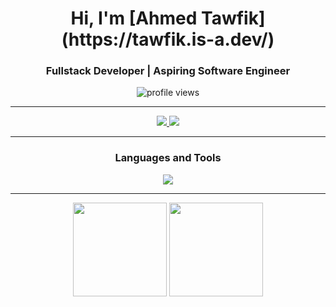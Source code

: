 <h1 align="center">Hi, I'm [Ahmed Tawfik](https://tawfik.is-a.dev/)</h1>

<h3 align="center">Fullstack Developer | Aspiring Software Engineer</h3>

<p align="center">
  <img src="https://komarev.com/ghpvc/?username=freygold&label=Profile%20views&color=0e75b6&style=flat" alt="profile views" />
</p>


---

<div align="center">
  <a href="mailto:ahmedtawfik833@gmail.com">
    <img src="https://skillicons.dev/icons?i=gmail" />
  </a>
  <a href="https://linkedin.com/in/ahmed-tawfik-458353165/">
    <img src="https://skillicons.dev/icons?i=linkedin" />
  </a>
</div>

---

<h3 align="center">Languages and Tools</h3>
<p align="center">
  <img src="https://skillicons.dev/icons?i=react,nextjs,tailwindcss,nodejs,expressjs,js,ts,nestjs,mongodb,postgres,docker&perline=6" />
</p>

---

<div align="center">
  <img src="https://github-readme-stats.vercel.app/api?username=freygold&show_icons=true&theme=dark&count_private=true" height="150" />
  <img src="https://streak-stats.demolab.com?user=freygold&theme=dark" height="150" />
</div>
